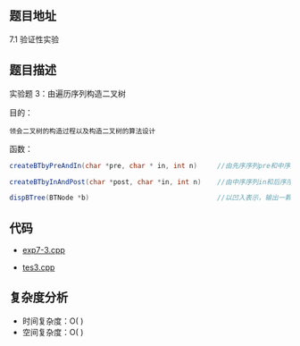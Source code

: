 <!--
 * @Date        : 2020-05-23 11:00:22
 * @LastEditors : anlzou
 * @Github      : https://github.com/anlzou
 * @LastEditTime: 2020-05-28 15:57:27
 * @FilePath    : \data-structure\chapters\chapter07-trees-and-binary-trees\test-3.md
 * @Describe    : 
--> 


## 题目地址
7.1 验证性实验

## 题目描述
实验题 3：由遍历序列构造二叉树

目的：
```
领会二叉树的构造过程以及构造二叉树的算法设计
```
函数：
```java
createBTbyPreAndIn(char *pre, char * in, int n)     //由先序序列pre和中序序列in构造二叉树

createBTbyInAndPost(char *post, char *in, int n)    //由中序序列in和后序序列post构造二叉树

dispBTree(BTNode *b)                                //以凹入表示，输出一颗二叉树
```

## 代码
- [exp7-3.cpp](./code/exp7-3.cpp)

- [tes3.cpp](./code/test3.cpp)

## 复杂度分析

- 时间复杂度：O( )
- 空间复杂度：O( )
